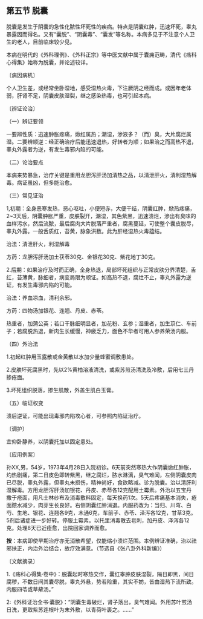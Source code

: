 ## 第五节 脱囊

脱囊是发生于阴囊的急性化脓性坏死性的疾病。特点是阴囊红肿，迅速坏死，睾丸暴露因而得名。又有“囊脱”、“阴囊毒”、“囊发”等名称。本病多见于不注意个人卫生的老人，目前临床较少见。

本病在明代的《外科理例》、《外科正宗》等中医文献中属于囊痈范畴，清代《疡科心得集》始称为脱囊，并论述较详。

〔病因病机〕

个人卫生差，或经常坐卧湿地，感受湿热火毒，下注厥阴之经而成。或因年老体弱，肝肾不足，阴囊皮肤湿裂，继之感染热毒，也可引起本病。

〔辨证论治〕

（一）辨证要领

一要辨性质：迅速肿胀疼痛，焮红属热；潮湿，渗液多？（而）臭，大片腐烂属湿。二要辨顺逆：经正确治疗后能迅速退热，好转者为顺；如果治之而高热不退，睾丸外露者为逆，有发生毒邪内陷的可能。

（二）论治要点

本病来势暴急，治疗关键是重用龙胆泻肝汤加清热之品，以清泄肝火，清利湿热解毒。病证虽凶，但多能治愈。

（三）常见证治

1,初期：全身恶寒发热，恶心呕吐，小便短赤，大便干结，阴囊红肿，焮热疼痛，2~3天后，阴囊肿胀严重，皮肤裂开，潮湿，其色紫黑，迅速溃烂，渗出有臭味的血样污水，然后流脓，最后腐肉大片脱落严重者，腐黑蔓延，可使整个囊皮脱尽，睾丸外露。一般舌质红，苔黄，脉象洪数。此为肝经湿热火毒蕴结。

治法：清泄肝火，利湿解毒

方药：龙胆泻肝汤加土茯苓30克、金银花30克、紫花地丁30克。

2.后期：如果治疗及时而正确，全身热退，局部坏死组织与正常皮肤分界清楚，舌红，苔薄黄，脉细者，病变局限为顺证。如高热不退，腐烂不止，睾丸外露为逆证，有发生毒邪内陷的可能。

治法：养血凉血，清利余邪。

方药：四物汤加银花、连翘、丹皮、赤苓。

热重者，加蒲公英；若口干脉细明显者，加花粉、玄参；湿重者，加生苡仁、车前子；若腐脱热退，新肉生长缓慢，神疲乏力，面色不华者可用人参养荣汤内服。

（四）外治法

1.初起红肿用玉露散或金黄散以水加少量蜂蜜调敷患处。

2.皮肤坏死腐黑时，先以2%黄柏溶液清洗，或紫苏煎汤清洗及冷敷，后用七三丹掺疮面。

3.坏死组织脱落，掺生肌散，外盖生肌白玉膏。

（五）临证权变

溃后逆证，可能出现毒邪内陷攻心者，可参照内陷证治疗。

〔调护〕

宜仰卧静养，以阴囊托加以固定患处。

〔应用例案〕

孙XX,男，54岁，1973年4月28日入院初诊。6天前突然寒热大作阴囊焮红肿胀，灼热剧痛，第二日皮色即转紫黑，继之腐烂，脓水淋漓，臭气难闻，左侧阴囊皮肉已尽脱，睾丸外露，但睾丸未损伤，精神尚好，食欲略减。诊为脱囊。治以清肝利湿解毒。方用龙胆泻肝汤加银花、丹皮、赤苓各12克配用土霉素。外治以五宝丹撒于疮面，用凡士林纱布及消毒敷料固定，每天换药1次。5天后疼痛基本消失，疮面脓水减少，肉芽生长良好。右侧阴囊红肿消退。内服药改为：当归、川穹、白芍、生地、银花、连翘各9克，木通6克，车前子、赤苓、泽泻各12克，甘草3克。5剂后诸症进一步好转。停服土霉素。以托里消毒散去皂刺，加丹皮、泽泻各12克。处理8天已近痊愈，出院回家调养而愈。

**按**：本病即使早期治疗亦无消散希望，仅能缩小溃烂范围。本例辨证准确，治以祛邪扶正，内治外治结合，故疗效满意。（节选自《张八卦外科新编》）

〔文献摘录〕

1.《疡科心得集·卷中》：脱囊起时寒热交作，囊红睾肿皮肤湿裂，隔日即黑，间日腐秽，不数日间其囊尽脱，睾丸外悬，势若险重，其实不妨，皆由湿热下流所致。内服四苓或草薢汤。”

2:《外科证治全书·囊脱》：“阴囊生毒破烂，肾子落出，臭气难闻。外用苏叶煎汤日洗，更取紫苏连根叶为末外敷，以青荷叶裹之。...…”
